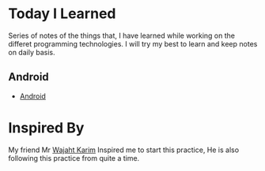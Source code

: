 # Today I Learned
Series of notes of the things that, I have learned while working on the differet programming technologies. I will try my best to learn and keep notes on daily basis.

## Android
* [Android](https://github.com/rajeshbatra/Today-I-Learned/blob/master/Android)
# Inspired By
My friend Mr [Wajaht Karim](https://github.com/wajahatkarim3) Inspired me to start this practice, He is also following this practice from quite a time.
